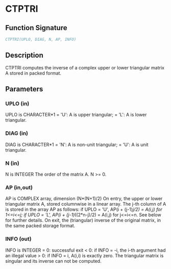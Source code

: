 # CTPTRI

## Function Signature

```fortran
CTPTRI(UPLO, DIAG, N, AP, INFO)
```

## Description


 CTPTRI computes the inverse of a complex upper or lower triangular
 matrix A stored in packed format.

## Parameters

### UPLO (in)

UPLO is CHARACTER*1 = 'U': A is upper triangular; = 'L': A is lower triangular.

### DIAG (in)

DIAG is CHARACTER*1 = 'N': A is non-unit triangular; = 'U': A is unit triangular.

### N (in)

N is INTEGER The order of the matrix A. N >= 0.

### AP (in,out)

AP is COMPLEX array, dimension (N*(N+1)/2) On entry, the upper or lower triangular matrix A, stored columnwise in a linear array. The j-th column of A is stored in the array AP as follows: if UPLO = 'U', AP(i + (j-1)*j/2) = A(i,j) for 1<=i<=j; if UPLO = 'L', AP(i + (j-1)*((2*n-j)/2) = A(i,j) for j<=i<=n. See below for further details. On exit, the (triangular) inverse of the original matrix, in the same packed storage format.

### INFO (out)

INFO is INTEGER = 0: successful exit < 0: if INFO = -i, the i-th argument had an illegal value > 0: if INFO = i, A(i,i) is exactly zero. The triangular matrix is singular and its inverse can not be computed.

